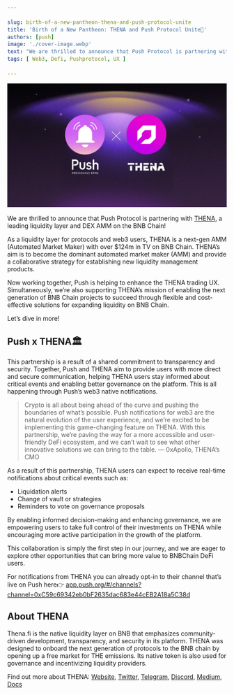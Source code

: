 ```yaml
---

slug: birth-of-a-new-pantheon-thena-and-push-protocol-unite
title: 'Birth of a New Pantheon: THENA and Push Protocol Unite💜'
authors: [push]
image: './cover-image.webp'
text: "We are thrilled to announce that Push Protocol is partnering with THENA, a leading liquidity layer and DEX AMM on the BNB Chain!"
tags: [ Web3, Defi, Pushprotocol, UX ]

---
```


![Cover image of Birth of a New Pantheon: THENA and Push Protocol Unite💜](./cover-image.webp)
<!--truncate-->

We are thrilled to announce that Push Protocol is partnering with [THENA](https://thena.fi/), a leading liquidity layer and DEX AMM on the BNB Chain!


As a liquidity layer for protocols and web3 users, THENA is a next-gen AMM (Automated Market Maker) with over $124m in TV on BNB Chain. THENA’s aim is to become the dominant automated market maker (AMM) and provide a collaborative strategy for establishing new liquidity management products.

Now working together, Push is helping to enhance the THENA trading UX. Simultaneously, we’re also supporting THENA’s mission of enabling the next generation of BNB Chain projects to succeed through flexible and cost-effective solutions for expanding liquidity on BNB Chain.

Let’s dive in more!

## Push x THENA🏛️

This partnership is a result of a shared commitment to transparency and security. Together, Push and THENA aim to provide users with more direct and secure communication, helping THENA users stay informed about critical events and enabling better governance on the platform. This is all happening through Push’s web3 native notifications.

<blockquote>Crypto is all about being ahead of the curve and pushing the boundaries of what’s possible. Push notifications for web3 are the natural evolution of the user experience, and we’re excited to be implementing this game-changing feature on THENA. With this partnership, we’re paving the way for a more accessible and user-friendly DeFi ecosystem, and we can’t wait to see what other innovative solutions we can bring to the table. — 0xApollo, THENA’s CMO</blockquote>

As a result of this partnership, THENA users can expect to receive real-time notifications about critical events such as:

- Liquidation alerts
- Change of vault or strategies
- Reminders to vote on governance proposals

By enabling informed decision-making and enhancing governance, we are empowering users to take full control of their investments on THENA while encouraging more active participation in the growth of the platform.

This collaboration is simply the first step in our journey, and we are eager to explore other opportunities that can bring more value to BNBChain DeFi users.

For notifications from THENA you can already opt-in to their channel that’s live on Push here👉 [app.push.org/#/channels?channel=0xC59c69342eb0bF2635dac683e44cEB2A18a5C38d](https://app.push.org/#/channels?channel=0xC59c69342eb0bF2635dac683e44cEB2A18a5C38d)

## About THENA

Thena.fi is the native liquidity layer on BNB that emphasizes community-driven development, transparency, and security in its platform. THENA was designed to onboard the next generation of protocols to the BNB chain by opening up a free market for THE emissions. Its native token is also used for governance and incentivizing liquidity providers.

Find out more about THENA: [Website](https://thena.fi/), [Twitter](https://twitter.com/ThenaFi_), [Telegram](https://t.me/+Lr-8OJpzxBo4Yjg0), [Discord](https://discord.com/invite/thena), [Medium](https://medium.com/@ThenaFi), [Docs](https://thena.gitbook.io/thena/)


